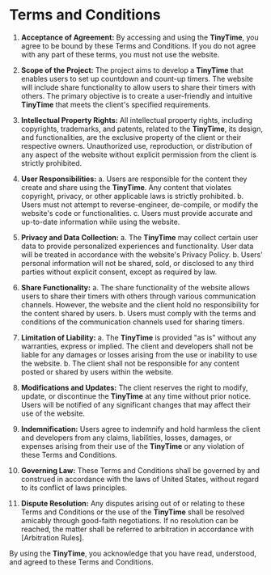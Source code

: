 # Terms and Conditions

1. **Acceptance of Agreement:**
By accessing and using the **TinyTime**, you agree to be bound by these Terms and Conditions. If you do not agree with any part of these terms, you must not use the website.

2. **Scope of the Project:**
The project aims to develop a **TinyTime** that enables users to set up countdown and count-up timers. The website will include share functionality to allow users to share their timers with others. The primary objective is to create a user-friendly and intuitive **TinyTime** that meets the client's specified requirements.

3. **Intellectual Property Rights:**
All intellectual property rights, including copyrights, trademarks, and patents, related to the **TinyTime**, its design, and functionalities, are the exclusive property of the client or their respective owners. Unauthorized use, reproduction, or distribution of any aspect of the website without explicit permission from the client is strictly prohibited.

4. **User Responsibilities:**
a. Users are responsible for the content they create and share using the **TinyTime**. Any content that violates copyright, privacy, or other applicable laws is strictly prohibited.
b. Users must not attempt to reverse-engineer, de-compile, or modify the website's code or functionalities.
c. Users must provide accurate and up-to-date information while using the website.

5. **Privacy and Data Collection:**
a. The **TinyTime** may collect certain user data to provide personalized experiences and functionality. User data will be treated in accordance with the website's Privacy Policy.
b. Users' personal information will not be shared, sold, or disclosed to any third parties without explicit consent, except as required by law.

6. **Share Functionality:**
a. The share functionality of the website allows users to share their timers with others through various communication channels. However, the website and the client hold no responsibility for the content shared by users.
b. Users must comply with the terms and conditions of the communication channels used for sharing timers.

7. **Limitation of Liability:**
a. The **TinyTime** is provided "as is" without any warranties, express or implied. The client and developers shall not be liable for any damages or losses arising from the use or inability to use the website.
b. The client shall not be responsible for any content posted or shared by users within the website.

8. **Modifications and Updates:**
The client reserves the right to modify, update, or discontinue the **TinyTime** at any time without prior notice. Users will be notified of any significant changes that may affect their use of the website.

9. **Indemnification:**
Users agree to indemnify and hold harmless the client and developers from any claims, liabilities, losses, damages, or expenses arising from their use of the **TinyTime** or any violation of these Terms and Conditions.

10. **Governing Law:**
These Terms and Conditions shall be governed by and construed in accordance with the laws of United States, without regard to its conflict of laws principles.

11. **Dispute Resolution:**
Any disputes arising out of or relating to these Terms and Conditions or the use of the **TinyTime** shall be resolved amicably through good-faith negotiations. If no resolution can be reached, the matter shall be referred to arbitration in accordance with [Arbitration Rules].

By using the **TinyTime**, you acknowledge that you have read, understood, and agreed to these Terms and Conditions.

